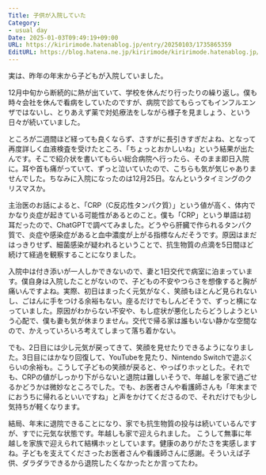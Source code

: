 ```yaml
---
Title: 子供が入院していた
Category:
- usual day
Date: 2025-01-03T09:49:19+09:00
URL: https://kiririmode.hatenablog.jp/entry/20250103/1735865359
EditURL: https://blog.hatena.ne.jp/kiririmode/kiririmode.hatenablog.jp/atom/entry/6802418398316957151
---
```


実は、昨年の年末から子どもが入院していました。

12月中旬から断続的に熱が出ていて、学校を休んだり行ったりの繰り返し。僕も時々会社を休んで看病をしていたのですが、病院で診てもらってもインフルエンザではないし、とりあえず薬で対処療法をしながら様子を見ましょう、という日々が続いていました。

ところが二週間ほど経っても良くならず、さすがに長引きすぎだよね、となって再度詳しく血液検査を受けたところ、「ちょっとおかしいね」という結果が出たんです。そこで紹介状を書いてもらい総合病院へ行ったら、そのまま即日入院に。耳や首も痛がっていて、ずっと泣いていたので、こちらも気が気じゃありませんでした。ちなみに入院になったのは12月25日。なんというタイミングのクリスマスか。

主治医のお話によると、「CRP（C反応性タンパク質）」という値が高く、体内でかなり炎症が起きている可能性があるとのこと。僕も「CRP」という単語は初耳だったので、ChatGPTで調べてみました。どうやら肝臓で作られるタンパク質で、炎症や感染症があると血中濃度が上がる指標なんだそうです。原因はまだはっきりせず、細菌感染が疑われるということで、抗生物質の点滴を5日間ほど続けて経過を観察することになりました。

入院中は付き添いが一人しかできないので、妻と1日交代で病室に泊まっています。僕自身は入院したことがないので、子どもの不安やつらさを想像すると胸が痛いんですよね。実際、初日はまったく元気がなく、笑顔もほとんど見られないし、ごはんに手をつける余裕もない。座るだけでもしんどそうで、ずっと横になっていました。原因がわからない不安や、もし症状が悪化したらどうしようという心配で、僕も妻も気が休まりません。交代で帰る家は誰もいない静かな空間なので、かえっていろいろ考えてしまって落ち着かない。

でも、2日目には少し元気が戻ってきて、笑顔を見せたりできるようになりました。3日目にはかなり回復して、YouTubeを見たり、Nintendo Switchで遊ぶくらいの余裕も。こうして子どもの笑顔が戻ると、やっぱりホッとした。それでも、CRPの値がしっかり下がらないと退院は難しいそうで、年越しを家で過ごせるかどうかは微妙なところでした。でも、お医者さんや看護師さんも「年末までにおうちに帰れるといいですね」と声をかけてくださるので、それだけでも少し気持ちが軽くなります。

結局、年末に退院できることになり、家でも抗生物質の投与は続いているんですが、すでに元気な状態です。年越しも家で迎えられました。
こうして無事に年越しを家族で迎えられて結構ホッとしています。健康のありがたさを実感しますね。子どもを支えてくださったお医者さんや看護師さんに感謝。そういえば子供、ダラダラできるから退院したくなかったとか言ってたわ。

